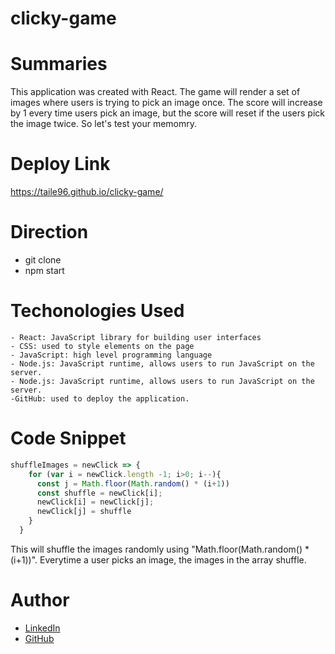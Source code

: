 # clicky-game

# Summaries
  This application was created with React. The game will render a set of images where users is trying to pick an image once. The score will increase by 1 every time users pick an image, but the score will reset if the users pick the image twice. So let's test your memomry.

# Deploy Link
 https://taile96.github.io/clicky-game/

# Direction
  - git clone
  - npm start
    

# Techonologies Used
    - React: JavaScript library for building user interfaces
    - CSS: used to style elements on the page
    - JavaScript: high level programming language
    - Node.js: JavaScript runtime, allows users to run JavaScript on the server.
    - Node.js: JavaScript runtime, allows users to run JavaScript on the server.
    -GitHub: used to deploy the application.

# Code Snippet
```js
shuffleImages = newClick => {
    for (var i = newClick.length -1; i>0; i--){
      const j = Math.floor(Math.random() * (i+1))
      const shuffle = newClick[i];
      newClick[i] = newClick[j];
      newClick[j] = shuffle
    }
  }
```
 This will shuffle the images randomly using "Math.floor(Math.random() * (i+1))". Everytime a user picks an image, the images in the array shuffle.

# Author
- [LinkedIn](www.linkedin.com/in/tu-tai-le-2a9646139)
- [GitHub](https://github.com/TaiLe96)